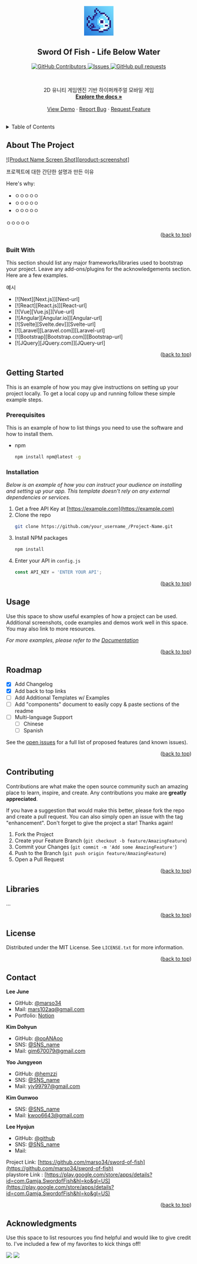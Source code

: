 <!-- PROJECT LOGO -->
<a name="readme-top"></a>
<br />
<div align="center">
  <a href="https://github.com/marso34/sword-of-fish">
    <img src="ProjectDocuments\img\Logo.png" alt="Logo" width="80" height="80">
  </a>

  ## Sword Of Fish - Life Below Water
  <p align="center">
<!--     <a href="https://github.com/marso34/sword-of-fish/actions">
      <img alt="Tests Passing" src="https://github.com/marso34/sword-of-fish/workflows/Test/badge.svg" />
    </a> -->
    <a href="https://github.com/marso34/sword-of-fish/graphs/contributors">
      <img alt="GitHub Contributors" src="https://img.shields.io/github/contributors/marso34/sword-of-fish" />
    </a>
<!--     <a href="https://codecov.io/gh/marso34/sword-of-fish">
      <img alt="Tests Coverage" src="https://codecov.io/gh/marso34/sword-of-fish/branch/master/graph/badge.svg" />
    </a> -->
    <a href="https://github.com/marso34/sword-of-fish/issues">
      <img alt="Issues" src="https://img.shields.io/github/issues/marso34/sword-of-fish?color=0088ff" />
    </a>
    <a href="https://github.com/marso34/sword-of-fish/pulls">
      <img alt="GitHub pull requests" src="https://img.shields.io/github/issues-pr/marso34/sword-of-fish?color=0088ff" />
    </a>
<!--     <a href="https://securityscorecards.dev/viewer/?uri=github.com/marso34/sword-of-fish">
      <img alt="OpenSSF Scorecard" src="https://api.securityscorecards.dev/projects/github.com/marso34/sword-of-fish/badge" />
    </a> -->
  </p>
  
  <br/>
  
  <p align="center">
    2D 유니티 게임엔진 기반 하이퍼캐주얼 모바일 게임
    <br />
    <a href="https://github.com/marso34/sword-of-fish/tree/main/ProjectDocuments"><strong>Explore the docs »</strong></a>
    <br />
    <br />
    <a href="https://github.com/marso34/sword-of-fish">View Demo</a>
    ·
    <a href="https://github.com/marso34/sword-of-fish/issues">Report Bug</a>
    ·
    <a href="https://github.com/marso34/sword-of-fish/issues">Request Feature</a>
  </p>
</div>

<br />

<!-- TABLE OF CONTENTS -->
<details>
  <summary>Table of Contents</summary>
  <ol>
    <li>
      <a href="#about-the-project">About The Project</a>
      <ul>
        <li><a href="#built-with">Built With</a></li>
      </ul>
    </li>
    <li>
      <a href="#getting-started">Getting Started</a>
      <ul>
        <li><a href="#prerequisites">Prerequisites</a></li>
        <li><a href="#installation">Installation</a></li>
      </ul>
    </li>
    <li><a href="#usage">Usage</a></li>
    <li><a href="#roadmap">Roadmap</a></li>
    <li><a href="#contributing">Contributing</a></li>
    <li><a href="#license">License</a></li>
    <li><a href="#contact">Contact</a></li>
    <li><a href="#acknowledgments">Acknowledgments</a></li>
  </ol>
</details>


<!-- ABOUT THE PROJECT -->
## About The Project

[![Product Name Screen Shot][product-screenshot]](https://example.com)
<!-- 완성 후 스크린샷 추가 -->

프로젝트에 대한 간단한 설명과 만든 이유

Here's why:
* ㅇㅇㅇㅇㅇ
* ㅇㅇㅇㅇㅇ
* ㅇㅇㅇㅇㅇ

ㅇㅇㅇㅇㅇ

<!-- Use the `BLANK_README.md` to get started. -->

<p align="right">(<a href="#readme-top">back to top</a>)</p>


### Built With

This section should list any major frameworks/libraries used to bootstrap your project. Leave any add-ons/plugins for the acknowledgements section. Here are a few examples.

예시

* [![Next][Next.js]][Next-url]
* [![React][React.js]][React-url]
* [![Vue][Vue.js]][Vue-url]
* [![Angular][Angular.io]][Angular-url]
* [![Svelte][Svelte.dev]][Svelte-url]
* [![Laravel][Laravel.com]][Laravel-url]
* [![Bootstrap][Bootstrap.com]][Bootstrap-url]
* [![JQuery][JQuery.com]][JQuery-url]

<p align="right">(<a href="#readme-top">back to top</a>)</p>



<!-- GETTING STARTED -->
## Getting Started

This is an example of how you may give instructions on setting up your project locally.
To get a local copy up and running follow these simple example steps.

### Prerequisites

This is an example of how to list things you need to use the software and how to install them.
* npm
  ```sh
  npm install npm@latest -g
  ```

### Installation

_Below is an example of how you can instruct your audience on installing and setting up your app. This template doesn't rely on any external dependencies or services._

1. Get a free API Key at [https://example.com](https://example.com)
2. Clone the repo
   ```sh
   git clone https://github.com/your_username_/Project-Name.git
   ```
3. Install NPM packages
   ```sh
   npm install
   ```
4. Enter your API in `config.js`
   ```js
   const API_KEY = 'ENTER YOUR API';
   ```

<p align="right">(<a href="#readme-top">back to top</a>)</p>



<!-- USAGE EXAMPLES -->
## Usage

Use this space to show useful examples of how a project can be used. Additional screenshots, code examples and demos work well in this space. You may also link to more resources.

_For more examples, please refer to the [Documentation](https://example.com)_

<p align="right">(<a href="#readme-top">back to top</a>)</p>



<!-- ROADMAP -->
## Roadmap

- [x] Add Changelog
- [x] Add back to top links
- [ ] Add Additional Templates w/ Examples
- [ ] Add "components" document to easily copy & paste sections of the readme
- [ ] Multi-language Support
    - [ ] Chinese
    - [ ] Spanish

See the [open issues](https://github.com/othneildrew/Best-README-Template/issues) for a full list of proposed features (and known issues).

<p align="right">(<a href="#readme-top">back to top</a>)</p>



<!-- CONTRIBUTING -->
## Contributing

Contributions are what make the open source community such an amazing place to learn, inspire, and create. Any contributions you make are **greatly appreciated**.

If you have a suggestion that would make this better, please fork the repo and create a pull request. You can also simply open an issue with the tag "enhancement".
Don't forget to give the project a star! Thanks again!

1. Fork the Project
2. Create your Feature Branch (`git checkout -b feature/AmazingFeature`)
3. Commit your Changes (`git commit -m 'Add some AmazingFeature'`)
4. Push to the Branch (`git push origin feature/AmazingFeature`)
5. Open a Pull Request

<p align="right">(<a href="#readme-top">back to top</a>)</p>



<!-- Libraries -->
## Libraries

...

<p align="right">(<a href="#readme-top">back to top</a>)</p>


<!-- LICENSE -->
## License

Distributed under the MIT License. See `LICENSE.txt` for more information.

<p align="right">(<a href="#readme-top">back to top</a>)</p>



<!-- CONTACT -->
## Contact

**Lee June**

- GitHub: [@marso34](https://github.com/marso34)
- Mail: <a href="mailto:mars102aq@gmail.com">mars102aq@gmail.com</a>
- Portfolio: [Notion](https://leejune.notion.site/Portfolio-70b846886e2e41368280f5a7e49f9e0d)

**Kim Dohyun**

- GitHub: [@ooANAoo](htps://github.com/ooANAoo)
- SNS: [@SNS_name]()
- Mail: <a href="mailto:gim670079@gmail.com">gim670079@gmail.com</a>

**Yoo Jungyeon**

- GitHub: [@hemzzi](https://github.com/hemzzi)
- SNS: [@SNS_name]()
- Mail: <a href="mailto:hwstar1204@gmail.com">yjy99797@gmail.com</a>

**Kim Gunwoo**

- SNS: [@SNS_name]()
- Mail: <a href="mailto:kwoo6643@gmail.com">kwoo6643@gmail.com</a>

**Lee Hyojun**
- GitHub: [@github]()
- SNS: [@SNS_name]()
- Mail:

Project Link: [https://github.com/marso34/sword-of-fish](https://github.com/marso34/sword-of-fish) <br />
playstore Link : [https://play.google.com/store/apps/details?id=com.Gamja.SwordofFish&hl=ko&gl=US](https://play.google.com/store/apps/details?id=com.Gamja.SwordofFish&hl=ko&gl=US)


<p align="right">(<a href="#readme-top">back to top</a>)</p>



<!-- ACKNOWLEDGMENTS -->
## Acknowledgments

Use this space to list resources you find helpful and would like to give credit to. I've included a few of my favorites to kick things off!


<!-- 나중에 수정-->

<a href="https://github.com/marso34/witt-client-java/graphs/contributors" alt="Contributors">
  <img src="https://img.shields.io/github/contributors/marso34/witt-client-java" /></a>
<a href="https://github.com/marso34/witt-client-java/pulse" alt="Activity">
  <img src="https://img.shields.io/github/commit-activity/m/marso34/witt-client-java" /></a>
